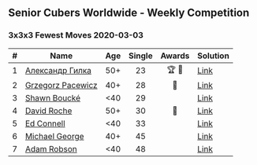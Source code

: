 ## Senior Cubers Worldwide - Weekly Competition
### 3x3x3 Fewest Moves 2020-03-03

| # | Name | Age | Single | Awards | Solution |
| :--: | -- | :--: | :--: | :--: | :-- |
| 1 | [Александр Гилка](../persons/александр_гилка.md) | 50+ | 23 | 🏆 🥇 | [Link](https://www.facebook.com/events/235909040903027/permalink/236081277552470/) |
| 2 | [Grzegorz Pacewicz](../persons/grzegorz_pacewicz.md) | 40+ | 28 | 🥈 | [Link](https://www.facebook.com/events/235909040903027/permalink/239951957165402/) |
| 3 | [Shawn Boucké](../persons/shawn_boucke.md) | <40 | 29 |  | [Link](https://www.facebook.com/events/235909040903027/permalink/236098827550715/) |
| 4 | [David Roche](../persons/david_roche.md) | 50+ | 30 | 🥉 | [Link](https://www.facebook.com/events/235909040903027/permalink/239537177206880/) |
| 5 | [Ed Connell](../persons/ed_connell.md) | <40 | 33 |  | [Link](https://www.facebook.com/events/235909040903027/permalink/236318790862052/) |
| 6 | [Michael George](../persons/michael_george.md) | 40+ | 45 |  | [Link](https://www.facebook.com/events/235909040903027/permalink/237153424111922/) |
| 7 | [Adam Robson](../persons/adam_robson.md) | <40 | 48 |  | [Link](https://www.facebook.com/events/235909040903027/permalink/238294293997835/) |

<!-- Global site tag (gtag.js) - Google Analytics -->
<script async src="https://www.googletagmanager.com/gtag/js?id=UA-86348435-3"></script>
<script>window.dataLayer = window.dataLayer || []; function gtag() {dataLayer.push(arguments);} gtag('js', new Date()); gtag('config', 'UA-86348435-3');</script>
